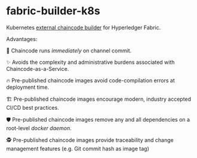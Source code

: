 # fabric-builder-k8s

Kubernetes [external chaincode builder](https://hyperledger-fabric.readthedocs.io/en/latest/cc_launcher.html) for Hyperledger Fabric.

Advantages:

🚀 Chaincode runs _immediately_ on channel commit.

✨ Avoids the complexity and administrative burdens associated with Chaincode-as-a-Service.

🔥 Pre-published chaincode images avoid code-compilation errors at deployment time.

🏗️ Pre-published chaincode images encourage modern, industry accepted CI/CD best practices.

🛡️ Pre-published chaincode images remove any and all dependencies on a root-level _docker daemon_.

🕵️ Pre-published chaincode images provide traceability and change management features (e.g. Git commit hash as image tag)
